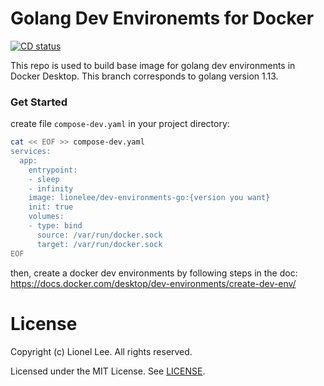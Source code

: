 # Golang Dev Environemts for Docker

[![CD status](https://github.com/lionelee/dev-environments-go/actions/workflows/cd.yml/badge.svg?branch=1.13)](https://github.com/lionelee/dev-environments-go/actions/workflows/cd.yml)


This repo is used to build base image for golang dev environments in Docker Desktop. This branch corresponds to golang version 1.13.

### Get Started
create file `compose-dev.yaml` in your project directory:
``` bash
cat << EOF >> compose-dev.yaml
services:
  app:
    entrypoint:
    - sleep
    - infinity
    image: lionelee/dev-environments-go:{version you want}
    init: true
    volumes:
    - type: bind
      source: /var/run/docker.sock
      target: /var/run/docker.sock
EOF
```

then, create a docker dev environments by following steps in the doc:
https://docs.docker.com/desktop/dev-environments/create-dev-env/

# License
Copyright (c) Lionel Lee. All rights reserved.

Licensed under the MIT License. See [LICENSE](https://github.com/lionelee/dev-environments-go/blob/master/LICENSE).
